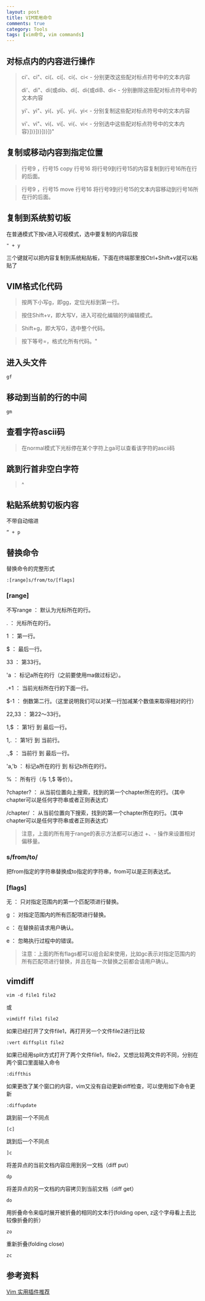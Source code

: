```yaml
---
layout: post
title: VIM常用命令
comments: true
category: Tools
tags: [vim命令, vim commands]
---
```


## 对标点内的内容进行操作 

>   ci'、ci"、ci(、ci[、ci{、ci< - 分别更改这些配对标点符号中的文本内容
>
>   di'、di"、di(或dib、di[、di{或diB、di< - 分别删除这些配对标点符号中的文本内容
>
>   yi'、yi"、yi(、yi[、yi{、yi< - 分别复制这些配对标点符号中的文本内容
>
>   vi'、vi"、vi(、vi[、vi{、vi< - 分别选中这些配对标点符号中的文本内容}])}])}])}])"

## 复制或移动内容到指定位置

>   行号9 ，行号15 copy 行号16                                        将行号9到行号15的内容复制到行号16所在行的后面。

>   行号9 ，行号15 move 行号16                                       将行号9到行号15的文本内容移动到行号16所在行的后面。

## 复制到系统剪切板

在普通模式下按v进入可视模式，选中要复制的内容后按

    " + y 

三个键就可以把内容复制到系统粘贴板，下面在终端那里按Ctrl+Shift+v就可以粘贴了

## VIM格式化代码

>   按两下小写g，即gg，定位光标到第一行。

>   按住Shift+v，即大写V，进入可视化编辑的列编辑模式。

>   Shift+g，即大写G，选中整个代码。

>   按下等号=，格式化所有代码。"

## 进入头文件

    gf

## 移动到当前的行的中间

    gm

## 查看字符ascii码

>   在normal模式下光标停在某个字符上ga可以查看该字符的ascii码

## 跳到行首非空白字符 

>   ^

## 粘贴系统剪切板内容

不带自动缩进

    “ + p

## 替换命令

替换命令的完整形式

    :[range]s/from/to/[flags]

### [range]

不写range   ：  默认为光标所在的行。

.           ：  光标所在的行。

1           ：  第一行。

$           ：  最后一行。

33          ：  第33行。

'a          ：  标记a所在的行（之前要使用ma做过标记）。

.+1         ：  当前光标所在行的下面一行。

$-1         ：  倒数第二行。（这里说明我们可以对某一行加减某个数值来取得相对的行）

22,33       ：  第22～33行。

1,$         ：  第1行 到 最后一行。

1,.         ：  第1行 到 当前行。

.,$         ：  当前行 到 最后一行。

'a,'b       ：  标记a所在的行 到 标记b所在的行。

%           ：  所有行（与 1,$ 等价）。

?chapter?   ：  从当前位置向上搜索，找到的第一个chapter所在的行。（其中chapter可以是任何字符串或者正则表达式）

/chapter/   ：  从当前位置向下搜索，找到的第一个chapter所在的行。（其中chapter可以是任何字符串或者正则表达式）

>   注意，上面的所有用于range的表示方法都可以通过 +、- 操作来设置相对偏移量。

### s/from/to/

把from指定的字符串替换成to指定的字符串，from可以是正则表达式。

### [flags]

无      ：  只对指定范围内的第一个匹配项进行替换。

g       ：  对指定范围内的所有匹配项进行替换。

c       ：  在替换前请求用户确认。

e       ：  忽略执行过程中的错误。

>   注意：上面的所有flags都可以组合起来使用，比如gc表示对指定范围内的所有匹配项进行替换，并且在每一次替换之前都会请用户确认。

## vimdiff

    vim -d file1 file2

或

    vimdiff file1 file2

如果已经打开了文件file1，再打开另一个文件file2进行比较

    :vert diffsplit file2

如果已经用split方式打开了两个文件file1，file2，又想比较两文件的不同，分别在两个窗口里面输入命令

    :diffthis

如果更改了某个窗口的内容，vim又没有自动更新diff检查，可以使用如下命令更新

    :diffupdate

跳到前一个不同点

    [c]

跳到后一个不同点

    ]c

将差异点的当前文档内容应用到另一文档（diff put）

    dp

将差异点的另一文档的内容拷贝到当前文档（diff get）

    do

用折叠命令来临时展开被折叠的相同的文本行(folding open, z这个字母看上去比较像折叠的折）

    zo

重新折叠(folding close)

    zc

## 参考资料

[Vim 实用插件推荐](https://blog.csdn.net/guyue35/article/details/54412428)
